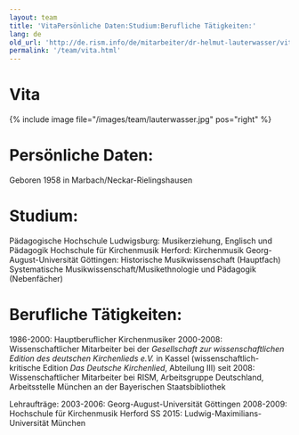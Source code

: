 ```yaml
---
layout: team
title: 'VitaPersönliche Daten:Studium:Berufliche Tätigkeiten:'
lang: de
old_url: 'http://de.rism.info/de/mitarbeiter/dr-helmut-lauterwasser/vita.html'
permalink: '/team/vita.html'
---
```



# Vita

{% include image file="/images/team/lauterwasser.jpg" pos="right" %}

# Persönliche Daten:

Geboren 1958 in Marbach/Neckar-Rielingshausen

# Studium:

Pädagogische Hochschule Ludwigsburg: Musikerziehung, Englisch und Pädagogik
Hochschule für Kirchenmusik Herford: Kirchenmusik
Georg-August-Universität Göttingen: Historische Musikwissenschaft (Hauptfach) Systematische Musikwissenschaft/Musikethnologie und Pädagogik (Nebenfächer)

# Berufliche Tätigkeiten:

1986-2000: Hauptberuflicher Kirchenmusiker
2000-2008: Wissenschaftlicher Mitarbeiter bei der _Gesellschaft zur wissenschaftlichen Edition des deutschen Kirchenlieds e.V._ in Kassel (wissenschaftlich-kritische Edition _Das Deutsche Kirchenlied_, Abteilung III)
seit 2008: Wissenschaftlicher Mitarbeiter bei RISM, Arbeitsgruppe Deutschland, Arbeitsstelle München an der Bayerischen Staatsbibliothek

Lehraufträge:
2003-2006: Georg-August-Universität Göttingen
2008-2009: Hochschule für Kirchenmusik Herford
SS 2015: Ludwig-Maximilians-Universität München

